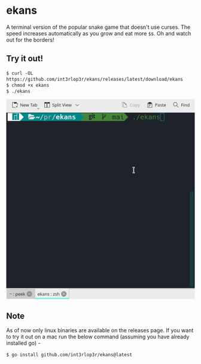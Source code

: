 # ekans

A terminal version of the popular snake game that doesn't use curses. The speed increases automatically as you grow and eat more `$`s. Oh and watch out for the borders!

## Try it out!

    $ curl -OL https://github.com/int3rlop3r/ekans/releases/latest/download/ekans
    $ chmod +x ekans
    $ ./ekans

![Demo](https://raw.githubusercontent.com/int3rlop3r/ekans/main/ekans.gif)

## Note

As of now only linux binaries are available on the releases page. If you want to try it out on a mac run the below
command (assuming you have already installed go) -

    $ go install github.com/int3rlop3r/ekans@latest
